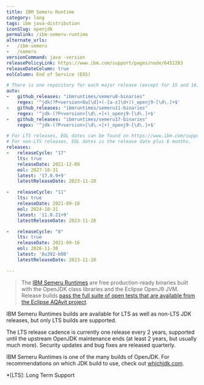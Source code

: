 ```yaml
---
title: IBM Semeru Runtime
category: lang
tags: ibm java-distribution
iconSlug: openjdk
permalink: /ibm-semeru-runtime
alternate_urls:
-   /ibm-semeru
-   /semeru
versionCommand: java -version
releasePolicyLink: https://www.ibm.com/support/pages/node/6451203
releaseDateColumn: true
eolColumn: End of Service (EOS)

# There is one repository for each major release (except for 15 and 16).
auto:
-   github_releases: "ibmruntimes/semeru8-binaries"
    regex: '^jdk(?P<version>8u[\d]+(-[a-z]\d+))_openj9-[\d\.]+$'
-   github_releases: "ibmruntimes/semeru11-binaries"
    regex: '^jdk-(?P<version>[\d\.+]+)_openj9-[\d\.]+$'
-   github_releases: "ibmruntimes/semeru17-binaries"
    regex: '^jdk-(?P<version>[\d\.+]+)_openj9-[\d\.]+$'

# For LTS releases, EOL dates can be found on https://www.ibm.com/support/pages/node/6451203.
# For non-LTS releases, EOL dates is the release date plus 6 months.
releases:
-   releaseCycle: "17"
    lts: true
    releaseDate: 2021-12-09
    eol: 2027-10-31
    latest: '17.0.9+9'
    latestReleaseDate: 2023-11-28

-   releaseCycle: "11"
    lts: true
    releaseDate: 2021-09-16
    eol: 2024-10-31
    latest: '11.0.21+9'
    latestReleaseDate: 2023-11-28

-   releaseCycle: "8"
    lts: true
    releaseDate: 2021-09-16
    eol: 2026-11-30
    latest: '8u392-b08'
    latestReleaseDate: 2023-11-28

---
```


> The [IBM Semeru Runtimes](https://developer.ibm.com/languages/java/semeru-runtimes/) are free
> production-ready binaries built with the OpenJDK class libraries and the Eclipse OpenJ9 JVM.
> Release builds [pass the full suite of open tests that are available from the Eclipse AQAvit
> project](https://developer.ibm.com/blogs/semeru-runtime-quality-you-can-depend-on/).

IBM Semeru Runtimes builds are available for LTS as well as non-LTS JDK releases, but only LTS
builds are supported.

The LTS release cadence is currently one release every 2 years, supported until the upstream OpenJDK
maintenance ends (at least 2 years, but usually much more). Security updates and bug fixes are
released quarterly.

IBM Semeru Runtimes is one of the many builds of OpenJDK. For recommendations on which JDK build to
use, check out [whichjdk.com](https://whichjdk.com/#ibm-semeru-runtime).

*[LTS]: Long Term Support
